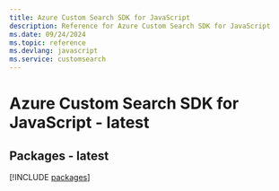 ```yaml
---
title: Azure Custom Search SDK for JavaScript
description: Reference for Azure Custom Search SDK for JavaScript
ms.date: 09/24/2024
ms.topic: reference
ms.devlang: javascript
ms.service: customsearch
---
```

# Azure Custom Search SDK for JavaScript - latest
## Packages - latest
[!INCLUDE [packages](custom-search-index.md)]